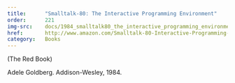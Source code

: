 ```yaml
---
title:      "Smalltalk-80: The Interactive Programming Environment"
order:      221
img-src:    docs/1984_smalltalk80_the_interactive_programming_environment.jpg
href:       http://www.amazon.com/Smalltalk-80-Interactive-Programming-Environment-Addison-Wesley/dp/0201113724
category:   Books
---
```

(The Red Book)

Adele Goldberg. Addison-Wesley, 1984.
